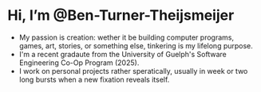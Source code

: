 # Hi, I’m @Ben-Turner-Theijsmeijer
- My passion is creation: wether it be building computer programs, games, art, stories, or something else, tinkering is my lifelong purpose.
- I'm a recent gradaute from the University of Guelph's Software Engineering Co-Op Program (2025).
- I work on personal projects rather speratically, usually in week or two long bursts when a new fixation reveals itself.

<!---
Ben-Turner-Theijsmeijer/Ben-Turner-Theijsmeijer is a ✨ special ✨ repository because its `README.md` (this file) appears on your GitHub profile.
You can click the Preview link to take a look at your changes.
--->

